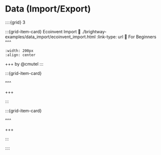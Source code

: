 # Data (Import/Export)

::::{grid} 3

:::{grid-item-card} Ecoinvent Import
:link: ./brightway-examples/data_import/ecoinvent_import.html
:link-type: url
🥉 For Beginners
^^^
```{image} brightway-examples/data_import/ecoinvent_import.png
:width: 200px
:align: center
```
+++
by @cmutel
:::

:::{grid-item-card}

^^^

+++

:::

:::{grid-item-card}

^^^

+++

:::

::::
